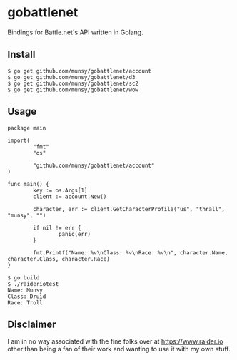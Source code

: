 # gobattlenet

Bindings for Battle.net's API written in Golang.

## Install
```
$ go get github.com/munsy/gobattlenet/account
$ go get github.com/munsy/gobattlenet/d3
$ go get github.com/munsy/gobattlenet/sc2
$ go get github.com/munsy/gobattlenet/wow
```

## Usage
```
package main

import(
        "fmt"
        "os"

        "github.com/munsy/gobattlenet/account"
)

func main() {
		key := os.Args[1]
        client := account.New()

        character, err := client.GetCharacterProfile("us", "thrall", "munsy", "")

        if nil != err {
                panic(err)
        }

        fmt.Printf("Name: %v\nClass: %v\nRace: %v\n", character.Name, character.Class, character.Race)
}
```
```
$ go build
$ ./raideriotest
Name: Munsy
Class: Druid
Race: Troll
```

## Disclaimer
I am in no way associated with the fine folks over at https://www.raider.io other than being a fan of their work and wanting to use it with my own stuff.
